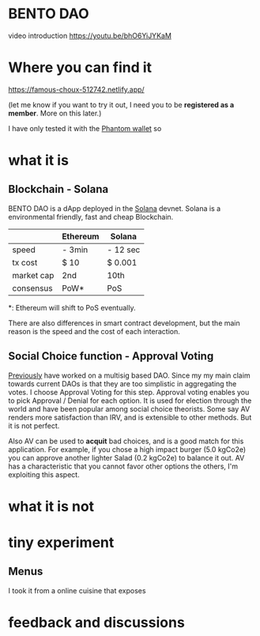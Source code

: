 # BENTO DAO

video introduction
https://youtu.be/bhO6YiJYKaM


# Where you can find it
https://famous-choux-512742.netlify.app/

(let me know if you want to try it out, I need you to be **registered as a member**. More on this later.) 

I have only tested it with the [Phantom wallet](https://phantom.app/) so


# what it is

## Blockchain - Solana

BENTO DAO is a dApp deployed in the [Solana](https://solana.com/) devnet. Solana is a environmental friendly, fast and cheap Blockchain.

|       | Ethereum | Solana |
| ----- | -------- | ------ |
| speed | - 3min | - 12 sec |
| tx cost | $ 10 | $ 0.001 |
| market cap | 2nd | 10th |
| consensus | PoW* | PoS|

*: Ethereum will shift to PoS eventually. 

There are also differences in smart contract development, but the main reason is the speed and the cost of each interaction.

## Social Choice function - Approval Voting

[Previously](https://github.com/namaph/namaph-multisig) have worked on a multisig based DAO. Since my my main claim towards current DAOs is that they are too simplistic
in aggregating the votes. I choose Approval Voting for this step. Approval voting enables you to pick Approval / Denial for each option. It is used for election through the world
and have been popular among social choice theorists. Some say AV renders more satisfaction than IRV, and is extensible to other methods. But it is not perfect.

Also AV can be used to **acquit** bad choices, and is a good match for this application. For example, if you chose a high impact burger (5.0 kgCo2e) you can
approve another lighter Salad (0.2 kgCo2e) to balance it out. AV has a characteristic that you cannot favor other options the others, I'm exploiting this aspect.

# what it is not

# tiny experiment

## Menus

I took it from a online cuisine that exposes 

# feedback and discussions


